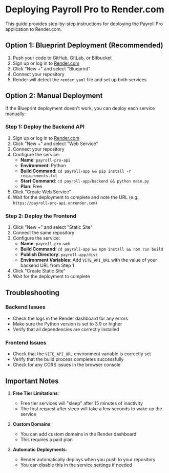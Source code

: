 # Deploying Payroll Pro to Render.com

This guide provides step-by-step instructions for deploying the Payroll Pro application to Render.com.

## Option 1: Blueprint Deployment (Recommended)

1. Push your code to GitHub, GitLab, or Bitbucket
2. Sign up or log in to [Render.com](https://render.com)
3. Click "New +" and select "Blueprint"
4. Connect your repository
5. Render will detect the `render.yaml` file and set up both services

## Option 2: Manual Deployment

If the Blueprint deployment doesn't work, you can deploy each service manually:

### Step 1: Deploy the Backend API

1. Sign up or log in to [Render.com](https://render.com)
2. Click "New +" and select "Web Service"
3. Connect your repository
4. Configure the service:
   - **Name**: `payroll-pro-api`
   - **Environment**: Python
   - **Build Command**: `cd payroll-app && pip install -r requirements.txt`
   - **Start Command**: `cd payroll-app/backend && python main.py`
   - **Plan**: Free
5. Click "Create Web Service"
6. Wait for the deployment to complete and note the URL (e.g., `https://payroll-pro-api.onrender.com`)

### Step 2: Deploy the Frontend

1. Click "New +" and select "Static Site"
2. Connect the same repository
3. Configure the service:
   - **Name**: `payroll-pro-web`
   - **Build Command**: `cd payroll-app && npm install && npm run build`
   - **Publish Directory**: `payroll-app/dist`
   - **Environment Variables**: Add `VITE_API_URL` with the value of your backend URL from Step 1
4. Click "Create Static Site"
5. Wait for the deployment to complete

## Troubleshooting

### Backend Issues

- Check the logs in the Render dashboard for any errors
- Make sure the Python version is set to 3.9 or higher
- Verify that all dependencies are correctly installed

### Frontend Issues

- Check that the `VITE_API_URL` environment variable is correctly set
- Verify that the build process completes successfully
- Check for any CORS issues in the browser console

## Important Notes

1. **Free Tier Limitations**:
   - Free tier services will "sleep" after 15 minutes of inactivity
   - The first request after sleep will take a few seconds to wake up the service

2. **Custom Domains**:
   - You can add custom domains in the Render dashboard
   - This requires a paid plan

3. **Automatic Deployments**:
   - Render automatically deploys when you push to your repository
   - You can disable this in the service settings if needed
